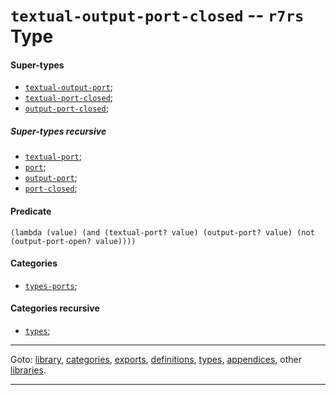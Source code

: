 

<a id='type__r7rs__textual-output-port-closed'></a>

# `textual-output-port-closed` -- `r7rs` Type


<a id='type__r7rs__textual-output-port-closed__super-types'></a>

#### Super-types

 * [`textual-output-port`](../../r7rs/types/textual-output-port.md#type__r7rs__textual-output-port);
 * [`textual-port-closed`](../../r7rs/types/textual-port-closed.md#type__r7rs__textual-port-closed);
 * [`output-port-closed`](../../r7rs/types/output-port-closed.md#type__r7rs__output-port-closed);


<a id='type__r7rs__textual-output-port-closed__super-types-recursive'></a>

##### Super-types recursive

 * [`textual-port`](../../r7rs/types/textual-port.md#type__r7rs__textual-port);
 * [`port`](../../r7rs/types/port.md#type__r7rs__port);
 * [`output-port`](../../r7rs/types/output-port.md#type__r7rs__output-port);
 * [`port-closed`](../../r7rs/types/port-closed.md#type__r7rs__port-closed);


<a id='type__r7rs__textual-output-port-closed__predicate'></a>

#### Predicate

````
(lambda (value) (and (textual-port? value) (output-port? value) (not (output-port-open? value))))
````


<a id='type__r7rs__textual-output-port-closed__categories'></a>

#### Categories

 * [`types-ports`](../../r7rs/categories/types-ports.md#category__r7rs__types-ports);


<a id='type__r7rs__textual-output-port-closed__categories-recursive'></a>

#### Categories recursive

 * [`types`](../../r7rs/categories/types.md#category__r7rs__types);

----

Goto: [library](../../r7rs/_index.md#library__r7rs), [categories](../../r7rs/categories/_index.md#toc__r7rs__categories), [exports](../../r7rs/exports/_index.md#toc__r7rs__exports), [definitions](../../r7rs/definitions/_index.md#toc__r7rs__definitions), [types](../../r7rs/types/_index.md#toc__r7rs__types), [appendices](../../r7rs/appendices/_index.md#toc__r7rs__appendices), other [libraries](../../_libraries.md#toc__libraries).

----

